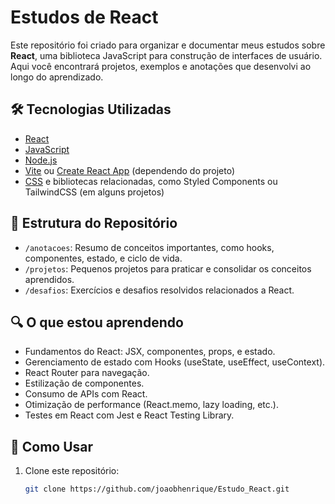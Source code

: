 # Estudos de React

Este repositório foi criado para organizar e documentar meus estudos sobre **React**, uma biblioteca JavaScript para construção de interfaces de usuário. Aqui você encontrará projetos, exemplos e anotações que desenvolvi ao longo do aprendizado.

## 🛠️ Tecnologias Utilizadas

- [React](https://reactjs.org/)
- [JavaScript](https://developer.mozilla.org/pt-BR/docs/Web/JavaScript)
- [Node.js](https://nodejs.org/)
- [Vite](https://vitejs.dev/) ou [Create React App](https://create-react-app.dev/) (dependendo do projeto)
- [CSS](https://developer.mozilla.org/pt-BR/docs/Web/CSS) e bibliotecas relacionadas, como Styled Components ou TailwindCSS (em alguns projetos)

## 📂 Estrutura do Repositório

- `/anotacoes`: Resumo de conceitos importantes, como hooks, componentes, estado, e ciclo de vida.
- `/projetos`: Pequenos projetos para praticar e consolidar os conceitos aprendidos.
- `/desafios`: Exercícios e desafios resolvidos relacionados a React.

## 🔍 O que estou aprendendo

- Fundamentos do React: JSX, componentes, props, e estado.
- Gerenciamento de estado com Hooks (useState, useEffect, useContext).
- React Router para navegação.
- Estilização de componentes.
- Consumo de APIs com React.
- Otimização de performance (React.memo, lazy loading, etc.).
- Testes em React com Jest e React Testing Library.

## 📝 Como Usar

1. Clone este repositório:
   ```bash
   git clone https://github.com/joaobhenrique/Estudo_React.git

